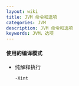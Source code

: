 ```yaml
---
layout: wiki
title: JVM 命令和选项
categories: JVM
description: JVM 命令和选项
keywords: JVM，选项
---
```


#### 使用的编译模式

- 纯解释执行

  ```
  -Xint
  ```
